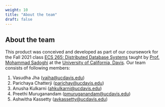 ```yaml
---
weight: 10
title: "About the team"
draft: false
---
```


## About the team

This product was conceived and developed as part of our coursework for the Fall 2021 class [ECS 265: Distributed Database Systems](https://expolab.org/ecs265-fall2021.html) taught by [Prof. Mohammad Sadoghi](https://cs.ucdavis.edu/directory/mohammad-sadoghi) at the [University of California, Davis](https://www.ucdavis.edu/). Our team consists of following members:

1. Vasudha Jha (vajha@ucdavis.edu)
2. Parichaya Chatterji (parichay@ucdavis.edu)
3. Anusha Kulkarni (ahkulkarni@ucdavis.edu)
4. Preethi Muruganandam (pmuruganandam@ucdavis.edu)
5. Ashwitha Kassetty (avkassetty@ucdavis.edu)
